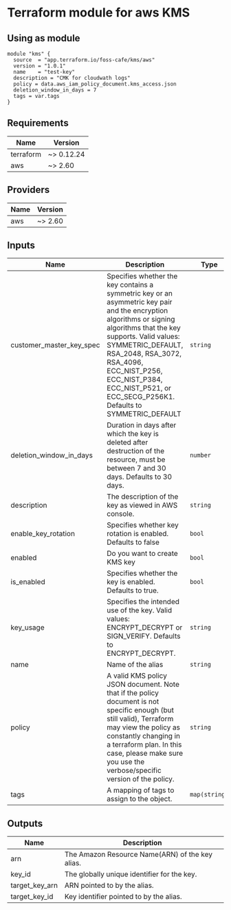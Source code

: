 # Terraform module for aws KMS

## Using as module
```hcl
module "kms" {
  source  = "app.terraform.io/foss-cafe/kms/aws"
  version = "1.0.1"
  name    = "test-key"
  description = "CMK for cloudwath logs"
  policy = data.aws_iam_policy_document.kms_access.json
  deletion_window_in_days = 7
  tags = var.tags
}
```

<!-- BEGINNING OF PRE-COMMIT-TERRAFORM DOCS HOOK -->
## Requirements

| Name | Version |
|------|---------|
| terraform | ~> 0.12.24 |
| aws | ~> 2.60 |

## Providers

| Name | Version |
|------|---------|
| aws | ~> 2.60 |

## Inputs

| Name | Description | Type | Default | Required |
|------|-------------|------|---------|:--------:|
| customer\_master\_key\_spec | Specifies whether the key contains a symmetric key or an asymmetric key pair and the encryption algorithms or signing algorithms that the key supports. Valid values: SYMMETRIC\_DEFAULT, RSA\_2048, RSA\_3072, RSA\_4096, ECC\_NIST\_P256, ECC\_NIST\_P384, ECC\_NIST\_P521, or ECC\_SECG\_P256K1. Defaults to SYMMETRIC\_DEFAULT | `string` | `"SYMMETRIC_DEFAULT"` | no |
| deletion\_window\_in\_days | Duration in days after which the key is deleted after destruction of the resource, must be between 7 and 30 days. Defaults to 30 days. | `number` | `30` | no |
| description | The description of the key as viewed in AWS console. | `string` | `""` | no |
| enable\_key\_rotation | Specifies whether key rotation is enabled. Defaults to false | `bool` | `false` | no |
| enabled | Do you want to create KMS key | `bool` | `true` | no |
| is\_enabled | Specifies whether the key is enabled. Defaults to true. | `bool` | `true` | no |
| key\_usage | Specifies the intended use of the key. Valid values: ENCRYPT\_DECRYPT or SIGN\_VERIFY. Defaults to ENCRYPT\_DECRYPT. | `string` | `"ENCRYPT_DECRYPT"` | no |
| name | Name of the alias | `string` | `""` | no |
| policy | A valid KMS policy JSON document. Note that if the policy document is not specific enough (but still valid), Terraform may view the policy as constantly changing in a terraform plan. In this case, please make sure you use the verbose/specific version of the policy. | `string` | `""` | no |
| tags | A mapping of tags to assign to the object. | `map(string)` | `{}` | no |

## Outputs

| Name | Description |
|------|-------------|
| arn | The Amazon Resource Name(ARN) of the key alias. |
| key\_id | The globally unique identifier for the key. |
| target\_key\_arn | ARN pointed to by the alias. |
| target\_key\_id | Key identifier pointed to by the alias. |

<!-- END OF PRE-COMMIT-TERRAFORM DOCS HOOK -->
